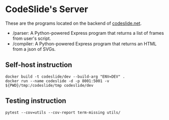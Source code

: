 # CodeSlide's Server

These are the programs located on the backend of [codeslide.net](https://www.codeslide.net).

- /parser: A Python-powered Express program that returns a list of frames from user's script.
- /compiler: A Python-powered Express program that returns an HTML from a json of SVGs.

## Self-host instruction
```
docker build -t codeslide/dev --build-arg "ENV=DEV" .
docker run --name codeslide -d -p 8001:5001 -v ${PWD}/tmp:/codeslide/tmp codeslide/dev
```

## Testing instruction
```
pytest --cov=utils --cov-report term-missing utils/
```